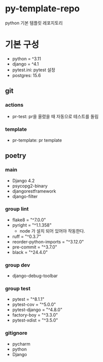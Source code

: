 # py-template-repo
python 기본 템플릿 레포지토리

# 기본 구성
- python = ^3.11
- django = ^4.1
- pytest.ini: pytest 설정
- postgres: 15.6

## git
### actions
- pr-test: pr을 올렸을 때 자동으로 테스트를 돌림

### template
- pr-template: pr template

## poetry

### main
- Django 4.2
- psycopg2-binary
- djangorestframework
- django-filter

### group lint
- flake8 = "^7.0.0"
- pyright = "^1.1.358"
    - node 가 설치 되어 있어야 작동한다.
- ruff = "^0.3.7"
- reorder-python-imports = "^3.12.0"
- pre-commit = "^3.7.0"
- black = "^24.4.0"

### group dev
- django-debug-toolbar

### group test
- pytest = "^8.1.1"
- pytest-cov = "^5.0.0"
- pytest-django = "^4.8.0"
- factory-boy = "^3.3.0"
- pytest-xdist = "^3.5.0"

### gitignore
- pycharm
- python
- Django